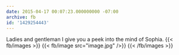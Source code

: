 ```yaml
---
date: 2015-04-17 00:07:23.000000000 -07:00
archive: fb
id: '1429254443'
---
```


Ladies and gentleman I give you a peek into the mind of Sophia.
{{< fb/images >}}
{{< fb/image src="image.jpg" />}}
{{< /fb/images >}}
